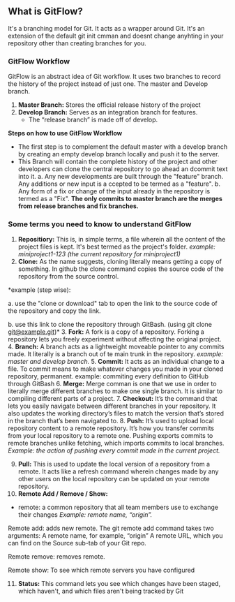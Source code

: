 ## What is GitFlow?
It's a branching model for Git. It acts as a wrapper around Git. It's an extension of the default git init cmman and doesnt change anyhting in your repository other than creating branches for you.
### **GitFlow Workflow**
GitFlow is an abstract idea of Git workflow. It uses two branches to record the history of the project
instead of just one. The master and Develop branch.
1. **Master Branch:**
Stores the official release history of the project
2. **Develop Branch:**
Serves as an integration branch for features.
	* The “release branch” is made off of develop.

**Steps on how to use GitFlow Workflow**
* The first step is to complement the default master with a develop branch by creating an empty develop branch locally and push it to the server.
* This Branch will contain the complete history of the project and other developers can clone the central repository to go ahead an dcommit text into it.
        a. Any new developments are built through the "feature" branch. Any additions or new input is a
ccepted to be termed as a "feature".
        b. Any form of a fix or change of the input already in the repository is termed as a "Fix".
**The only commits to master branch are the merges from release branches and fix branches.**

### Some terms you need to know to understand GitFlow
1. **Repositiory:** 
This is, in simple terms, a file wherein all the ocntent of the project files is kept. It's best termed as the project's folder.
*example: miniproject1-123 (the current repository for miniproject1)*
2. **Clone:**
As the name suggests, cloning literally means getting a copy of something. In github the clone command copies the source code of the repository from the source control. 

*example (step wise): 

a. use the "clone or download" tab to open the link to the source code of the repository and copy the link. 

b. use this link to clone the repository through GitBash.
(using git clone git@example.git)*
3. **Fork:**
A fork is a copy of a repository. Forking a repository lets you freely experiment without affecting the original project.
4. **Branch:**
A branch acts as a lightweight moveable pointer to any commits made. It literally is a branch out of te
 main trunk in the repository.
*example: master and develop branch.*
5. **Commit:**
It acts as an individual change to a file. To commit means to make whatever changes you made in your cloned repository, permanent.
example: commiting every definition to GitHub through GitBash
6. **Merge:**
Merge comman is one that we use in order to literally merge different branches to make one single branch. It is similar to compiling different parts of a project.
7. **Checkout:**
It’s the command that lets you easily navigate between different branches in your repository. It also updates the working directory’s files to match the version that’s stored in the branch that’s been navigated to.
8. **Push:**
It’s used to upload local repository content to a remote repository. It’s how you transfer commits from your local repository to a remote one. Pushing exports commits to remote branches unlike fetching, which imports commits to local branches.
*Example: the action of pushing every commit made in the current project.*

9. **Pull:**
This is used to update the local version of a repository from a remote. It acts like a refresh command wherein changes made by any other users on the local repository can be updated on your remote repository.
10. **Remote Add / Remove / Show:**
* remote:  a common repository that all team members use to exchange their changes
*Example: remote name, “origin”.*

Remote add: adds new remote.
	The git remote add command takes two arguments: A remote name, for example, “origin” A remote URL, which you can find on the Source sub-tab of your Git repo.

Remote remove: removes remote.

Remote show: To see which remote servers you have configured

11. **Status:**
This command lets you see which changes have been staged, which haven't, and which files aren't being tracked by Git

